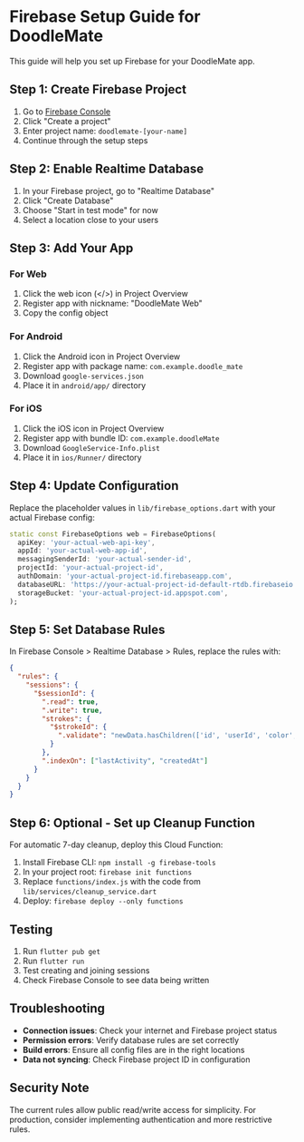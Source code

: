 # Firebase Setup Guide for DoodleMate

This guide will help you set up Firebase for your DoodleMate app.

## Step 1: Create Firebase Project

1. Go to [Firebase Console](https://console.firebase.google.com/)
2. Click "Create a project"
3. Enter project name: `doodlemate-[your-name]`
4. Continue through the setup steps

## Step 2: Enable Realtime Database

1. In your Firebase project, go to "Realtime Database"
2. Click "Create Database"
3. Choose "Start in test mode" for now
4. Select a location close to your users

## Step 3: Add Your App

### For Web
1. Click the web icon (</>) in Project Overview
2. Register app with nickname: "DoodleMate Web"
3. Copy the config object

### For Android
1. Click the Android icon in Project Overview
2. Register app with package name: `com.example.doodle_mate`
3. Download `google-services.json`
4. Place it in `android/app/` directory

### For iOS
1. Click the iOS icon in Project Overview
2. Register app with bundle ID: `com.example.doodleMate`
3. Download `GoogleService-Info.plist`
4. Place it in `ios/Runner/` directory

## Step 4: Update Configuration

Replace the placeholder values in `lib/firebase_options.dart` with your actual Firebase config:

```dart
static const FirebaseOptions web = FirebaseOptions(
  apiKey: 'your-actual-web-api-key',
  appId: 'your-actual-web-app-id',
  messagingSenderId: 'your-actual-sender-id',
  projectId: 'your-actual-project-id',
  authDomain: 'your-actual-project-id.firebaseapp.com',
  databaseURL: 'https://your-actual-project-id-default-rtdb.firebaseio.com',
  storageBucket: 'your-actual-project-id.appspot.com',
);
```

## Step 5: Set Database Rules

In Firebase Console > Realtime Database > Rules, replace the rules with:

```json
{
  "rules": {
    "sessions": {
      "$sessionId": {
        ".read": true,
        ".write": true,
        "strokes": {
          "$strokeId": {
            ".validate": "newData.hasChildren(['id', 'userId', 'color', 'width', 'points', 'timestamp'])"
          }
        },
        ".indexOn": ["lastActivity", "createdAt"]
      }
    }
  }
}
```

## Step 6: Optional - Set up Cleanup Function

For automatic 7-day cleanup, deploy this Cloud Function:

1. Install Firebase CLI: `npm install -g firebase-tools`
2. In your project root: `firebase init functions`
3. Replace `functions/index.js` with the code from `lib/services/cleanup_service.dart`
4. Deploy: `firebase deploy --only functions`

## Testing

1. Run `flutter pub get`
2. Run `flutter run`
3. Test creating and joining sessions
4. Check Firebase Console to see data being written

## Troubleshooting

- **Connection issues**: Check your internet and Firebase project status
- **Permission errors**: Verify database rules are set correctly
- **Build errors**: Ensure all config files are in the right locations
- **Data not syncing**: Check Firebase project ID in configuration

## Security Note

The current rules allow public read/write access for simplicity. For production, consider implementing authentication and more restrictive rules.